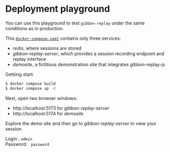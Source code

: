 # Deployment playground

You can use this playground to test `gibbon-replay` under the same conditions as in production.

This [`docker-compose.yaml`](./docker-compose.yaml) contains only three services:

- *redis*, where sessions are stored
- *gibbon-replay-server*, which provides a session recording endpoint and replay interface
- *demosite*, a fictitious demonstration site that integrates gibbon-replay-js

Gettiing start:

```sh
$ docker compose build
$ docker compose up -d
```

Next, open two browser windows:

- http://localhost:5173 for *gibbon-replay-server*
- http://localhost:5174 for *demosite*

Explore the demo site and then go to *gibbon-replay-server* to view your session.

Login : `admin`  
Password: ` password`
